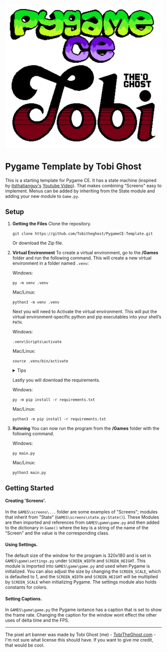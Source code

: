<img src="https://raw.githubusercontent.com/Tobitheghost/PygameCE-Template/refs/heads/main/PygameCE%20x%20Tobi.png"/>

# Pygame Template by Tobi Ghost
This is a starting template for Pygame CE. It has a state machine (inspired by [itsthatianguy's](https://github.com/itsthatianguy/youtube/tree/main/pygame-state) [Youtube Video](https://www.youtube.com/watch?v=PZTqfag3T7M&t=228s)). That makes combining "Screens" easy to implement. Menus can be added by inheriting from the State module and adding your new module to `Game.py`. 

## Setup

1. **Getting the Files**
	Clone the repository.

    `git clone https://github.com/Tobitheghost/PygameCE-Template.git`

	Or download the Zip file.


2. **Virtual Environment** 
	To create a virtual environment, go to the **/Games** folder and run the following command. This will create a new virtual environment in a folder named `.venv`:
	
    Windows: 

    `py -m venv .venv`
    
    Mac/Linux: 

    `python3 -m venv .venv`


    Next you will need to Activate the virtual environment. This will put the virtual environment-specific python and pip executables into your shell’s `PATH`.

    Windows:

    `.venv\Scripts\activate`
    
    Mac/Linux:

    `source .venv/bin/activate`

    <details>
        <summary>Tips</summary>
        If you want to switch projects or leave your virtual environment, deactivate    the environment with the following command:

        `deactivate`
    </details>


    Lastly you will download the requirements.

    Windows: 

    `py -m pip install -r requirements.txt`
    
    Mac/Linux: 

    `python3 -m pip install -r requirements.txt`


3. **Running**
    You can now run the program from the **/Games** folder with the following command.

    Windows: 

    `py main.py`
    
    Mac/Linux: 

    `python3 main.py`

## Getting Started
#### Creating 'Screens'.
In the `GAMES\screens\...` folder are some examples of "Screens"; modules that inherit from "State" (`GAMES\screens\state.py:State()`). These Modules are then imported and references from `GAMES\game\game.py` and then added to the dictionary in `Game()` where the key is a string of the name of the "Screen" and the value is the corresponding class.

#### Using Settings.
The default size of the window for the program is 320x180 and is set in `GAMES\game\settings.py` under `SCREEN_WIDTH` and `SCREEN_HEIGHT`. This module is imported into `GAMES\game\game.py` and used when Pygame is initialized. You can also adjust the size by changing the `SCREEN_SCALE`, which is defaulted to 1, and the `SCREEN_WIDTH` and `SCREEN_HEIGHT` will be multiplied by `SCREEN_SCALE` when initializing Pygame. The settings module also holds constants for colors. 

#### Setting Captions.
In `GAMES\game\game.py` the Pygame isntance has a caption that is set to show the frame rate. Changing the caption for the window wont effect the other uses of delta time and the FPS.

---

The pixel art banner was made by Tobi Ghost (me) - [TobiTheGhost.com](https://github.com/itsthatianguy/youtube/tree/main/pygame-state) - I'm not sure what license this should have. If you want to give me credit, that would be cool.